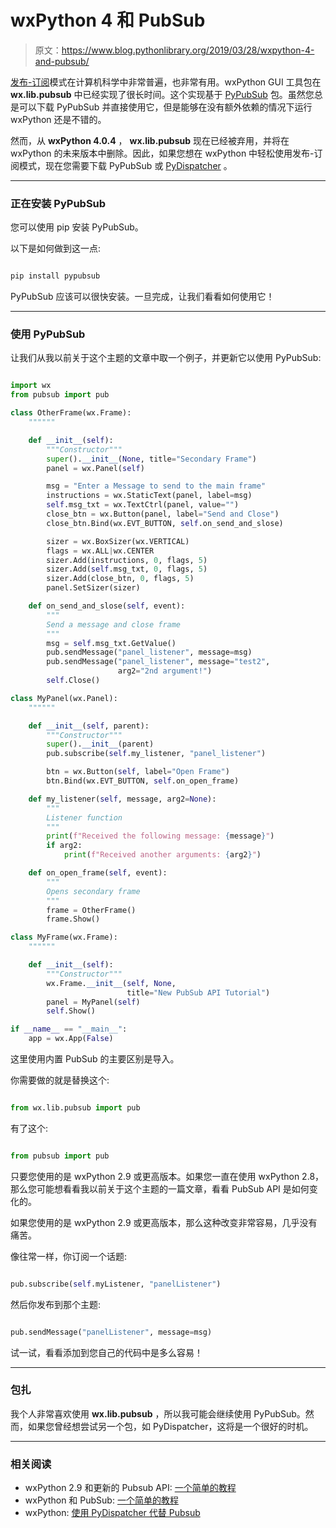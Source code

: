 # wxPython 4 和 PubSub

> 原文：<https://www.blog.pythonlibrary.org/2019/03/28/wxpython-4-and-pubsub/>

[发布-订阅](https://en.wikipedia.org/wiki/Publish%E2%80%93subscribe_pattern)模式在计算机科学中非常普遍，也非常有用。wxPython GUI 工具包在 **wx.lib.pubsub** 中已经实现了很长时间。这个实现基于 [PyPubSub](https://pypubsub.readthedocs.io/en/v4.0.3/) 包。虽然您总是可以下载 PyPubSub 并直接使用它，但是能够在没有额外依赖的情况下运行 wxPython 还是不错的。

然而，从 **wxPython 4.0.4** ， **wx.lib.pubsub** 现在已经被弃用，并将在 wxPython 的未来版本中删除。因此，如果您想在 wxPython 中轻松使用发布-订阅模式，现在您需要下载 PyPubSub 或 [PyDispatcher](https://pypi.org/project/PyDispatcher/) 。

* * *

### 正在安装 PyPubSub

您可以使用 pip 安装 PyPubSub。

以下是如何做到这一点:

```py

pip install pypubsub

```

PyPubSub 应该可以很快安装。一旦完成，让我们看看如何使用它！

* * *

### 使用 PyPubSub

让我们从我以前关于这个主题的文章中取一个例子，并更新它以使用 PyPubSub:

```py

import wx
from pubsub import pub

class OtherFrame(wx.Frame):
    """"""

    def __init__(self):
        """Constructor"""
        super().__init__(None, title="Secondary Frame")
        panel = wx.Panel(self)

        msg = "Enter a Message to send to the main frame"
        instructions = wx.StaticText(panel, label=msg)
        self.msg_txt = wx.TextCtrl(panel, value="")
        close_btn = wx.Button(panel, label="Send and Close")
        close_btn.Bind(wx.EVT_BUTTON, self.on_send_and_slose)

        sizer = wx.BoxSizer(wx.VERTICAL)
        flags = wx.ALL|wx.CENTER
        sizer.Add(instructions, 0, flags, 5)
        sizer.Add(self.msg_txt, 0, flags, 5)
        sizer.Add(close_btn, 0, flags, 5)
        panel.SetSizer(sizer)

    def on_send_and_slose(self, event):
        """
        Send a message and close frame
        """
        msg = self.msg_txt.GetValue()
        pub.sendMessage("panel_listener", message=msg)
        pub.sendMessage("panel_listener", message="test2",
                        arg2="2nd argument!")
        self.Close()

class MyPanel(wx.Panel):
    """"""

    def __init__(self, parent):
        """Constructor"""
        super().__init__(parent)
        pub.subscribe(self.my_listener, "panel_listener")

        btn = wx.Button(self, label="Open Frame")
        btn.Bind(wx.EVT_BUTTON, self.on_open_frame)

    def my_listener(self, message, arg2=None):
        """
        Listener function
        """
        print(f"Received the following message: {message}")
        if arg2:
            print(f"Received another arguments: {arg2}")

    def on_open_frame(self, event):
        """
        Opens secondary frame
        """
        frame = OtherFrame()
        frame.Show()

class MyFrame(wx.Frame):
    """"""

    def __init__(self):
        """Constructor"""
        wx.Frame.__init__(self, None,
                          title="New PubSub API Tutorial")
        panel = MyPanel(self)
        self.Show()

if __name__ == "__main__":
    app = wx.App(False)

```

这里使用内置 PubSub 的主要区别是导入。

你需要做的就是替换这个:

```py

from wx.lib.pubsub import pub 

```

有了这个:

```py

from pubsub import pub

```

只要您使用的是 wxPython 2.9 或更高版本。如果您一直在使用 wxPython 2.8，那么您可能想看看我以前关于这个主题的一篇文章，看看 PubSub API 是如何变化的。

如果您使用的是 wxPython 2.9 或更高版本，那么这种改变非常容易，几乎没有痛苦。

像往常一样，你订阅一个话题:

```py

pub.subscribe(self.myListener, "panelListener")

```

然后你发布到那个主题:

```py

pub.sendMessage("panelListener", message=msg)

```

试一试，看看添加到您自己的代码中是多么容易！

* * *

### 包扎

我个人非常喜欢使用 **wx.lib.pubsub** ，所以我可能会继续使用 PyPubSub。然而，如果您曾经想尝试另一个包，如 PyDispatcher，这将是一个很好的时机。

* * *

### 相关阅读

*   wxPython 2.9 和更新的 Pubsub API: [一个简单的教程](https://www.blog.pythonlibrary.org/2013/09/05/wxpython-2-9-and-the-newer-pubsub-api-a-simple-tutorial/)
*   wxPython 和 PubSub: [一个简单的教程](https://www.blog.pythonlibrary.org/2010/06/27/wxpython-and-pubsub-a-simple-tutorial/)
*   wxPython: [使用 PyDispatcher 代替 Pubsub](https://www.blog.pythonlibrary.org/2013/09/06/wxpython-using-pydispatcher-instead-of-pubsub/)